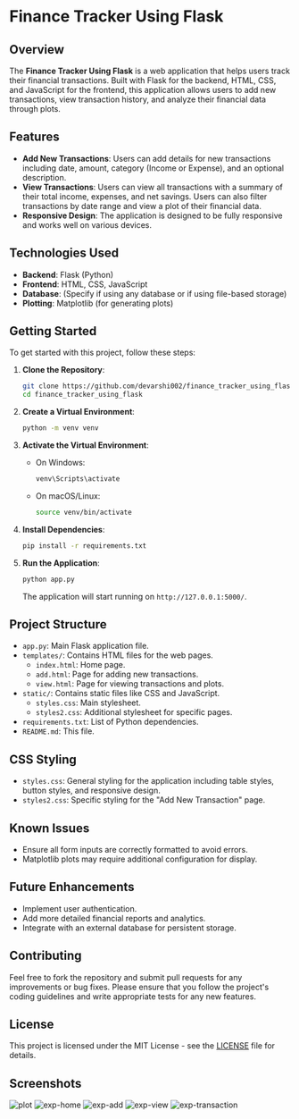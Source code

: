 # Finance Tracker Using Flask

## Overview

The **Finance Tracker Using Flask** is a web application that helps users track their financial transactions. Built with Flask for the backend, HTML, CSS, and JavaScript for the frontend, this application allows users to add new transactions, view transaction history, and analyze their financial data through plots.

## Features

- **Add New Transactions**: Users can add details for new transactions including date, amount, category (Income or Expense), and an optional description.
- **View Transactions**: Users can view all transactions with a summary of their total income, expenses, and net savings. Users can also filter transactions by date range and view a plot of their financial data.
- **Responsive Design**: The application is designed to be fully responsive and works well on various devices.

## Technologies Used

- **Backend**: Flask (Python)
- **Frontend**: HTML, CSS, JavaScript
- **Database**: (Specify if using any database or if using file-based storage)
- **Plotting**: Matplotlib (for generating plots)

## Getting Started

To get started with this project, follow these steps:

1. **Clone the Repository**:

    ```bash
    git clone https://github.com/devarshi002/finance_tracker_using_flask.git
    cd finance_tracker_using_flask
    ```

2. **Create a Virtual Environment**:

    ```bash
    python -m venv venv
    ```

3. **Activate the Virtual Environment**:

    - On Windows:

      ```bash
      venv\Scripts\activate
      ```

    - On macOS/Linux:

      ```bash
      source venv/bin/activate
      ```

4. **Install Dependencies**:

    ```bash
    pip install -r requirements.txt
    ```

5. **Run the Application**:

    ```bash
    python app.py
    ```

    The application will start running on `http://127.0.0.1:5000/`.

## Project Structure

- `app.py`: Main Flask application file.
- `templates/`: Contains HTML files for the web pages.
  - `index.html`: Home page.
  - `add.html`: Page for adding new transactions.
  - `view.html`: Page for viewing transactions and plots.
- `static/`: Contains static files like CSS and JavaScript.
  - `styles.css`: Main stylesheet.
  - `styles2.css`: Additional stylesheet for specific pages.
- `requirements.txt`: List of Python dependencies.
- `README.md`: This file.

## CSS Styling

- `styles.css`: General styling for the application including table styles, button styles, and responsive design.
- `styles2.css`: Specific styling for the "Add New Transaction" page.

## Known Issues

- Ensure all form inputs are correctly formatted to avoid errors.
- Matplotlib plots may require additional configuration for display.

## Future Enhancements

- Implement user authentication.
- Add more detailed financial reports and analytics.
- Integrate with an external database for persistent storage.

## Contributing

Feel free to fork the repository and submit pull requests for any improvements or bug fixes. Please ensure that you follow the project's coding guidelines and write appropriate tests for any new features.

## License

This project is licensed under the MIT License - see the [LICENSE](LICENSE) file for details.

## Screenshots
![plot](https://github.com/user-attachments/assets/eb0d974d-b7ce-4212-a703-35b7eea0ba1a)
![exp-home](https://github.com/user-attachments/assets/8a0b9ce1-65d5-41db-a844-d8dafd79ce60)
![exp-add](https://github.com/user-attachments/assets/25f48b9b-de46-417e-a221-26413187a4a3)
![exp-view](https://github.com/user-attachments/assets/175a3507-9908-442f-b553-6659921bd326)
![exp-transaction](https://github.com/user-attachments/assets/e6736d2a-4f8d-4ca9-a8e7-468c26972eca)

